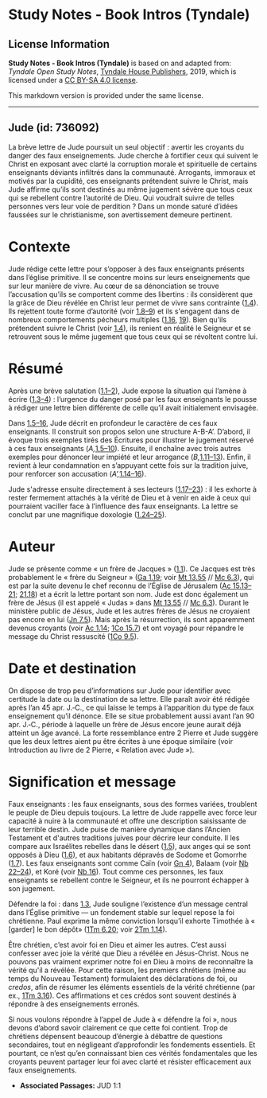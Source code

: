 # Study Notes - Book Intros (Tyndale)

## License Information

**Study Notes - Book Intros (Tyndale)** is based on and adapted from: _Tyndale Open Study Notes_, [Tyndale House Publishers](https://tyndaleopenresources.com/), 2019, which is licensed under a [CC BY-SA 4.0 license](https://creativecommons.org/licenses/by-sa/4.0/legalcode.en).

This markdown version is provided under the same license.



--------------------------------

## Jude (id: 736092)

La brève lettre de Jude poursuit un seul objectif : avertir les croyants du danger des faux enseignements. Jude cherche à fortifier ceux qui suivent le Christ en exposant avec clarté la corruption morale et spirituelle de certains enseignants déviants infiltrés dans la communauté. Arrogants, immoraux et motivés par la cupidité, ces enseignants prétendent suivre le Christ, mais Jude affirme qu’ils sont destinés au même jugement sévère que tous ceux qui se rebellent contre l’autorité de Dieu. Qui voudrait suivre de telles personnes vers leur voie de perdition ? Dans un monde saturé d’idées faussées sur le christianisme, son avertissement demeure pertinent.

Contexte
========

Jude rédige cette lettre pour s’opposer à des faux enseignants présents dans l’église primitive. Il se concentre moins sur leurs enseignements que sur leur manière de vivre. Au cœur de sa dénonciation se trouve l’accusation qu’ils se comportent comme des libertins : ils considèrent que la grâce de Dieu révélée en Christ leur permet de vivre sans contrainte ([1\.4](https://ref.ly/Jude1:4)). Ils rejettent toute forme d’autorité (voir [1\.8–9](https://ref.ly/Jude1:8-Jude1:9)) et ils s'engagent dans de nombreux comportements pécheurs multiples ([1\.16](https://ref.ly/Jude1:16), [19](https://ref.ly/Jude1:19)). Bien qu’ils prétendent suivre le Christ (voir [1\.4](https://ref.ly/Jude1:4)), ils renient en réalité le Seigneur et se retrouvent sous le même jugement que tous ceux qui se révoltent contre lui.

Résumé
======

Après une brève salutation ([1\.1–2](https://ref.ly/Jude1:1-Jude1:2)), Jude expose la situation qui l’amène à écrire ([1\.3–4](https://ref.ly/Jude1:3-Jude1:4)) : l’urgence du danger posé par les faux enseignants le pousse à rédiger une lettre bien différente de celle qu’il avait initialement envisagée.

Dans [1\.5–16](https://ref.ly/Jude1:5-Jude1:16), Jude décrit en profondeur le caractère de ces faux enseignants. Il construit son propos selon une structure A\-B\-A’. D’abord, il évoque trois exemples tirés des Écritures pour illustrer le jugement réservé à ces faux enseignants (*A,*[1\.5–10](https://ref.ly/Jude1:5-Jude1:10)). Ensuite, il enchaîne avec trois autres exemples pour dénoncer leur impiété et leur arrogance (*B,*[1\.11–13](https://ref.ly/Jude1:11-Jude1:13)). Enfin, il revient à leur condamnation en s’appuyant cette fois sur la tradition juive, pour renforcer son accusation (*A’,*[1\.14–16](https://ref.ly/Jude1:14-Jude1:16)).

Jude s'adresse ensuite directement à ses lecteurs ([1\.17–23](https://ref.ly/Jude1:17-Jude1:23)) : il les exhorte à rester fermement attachés à la vérité de Dieu et à venir en aide à ceux qui pourraient vaciller face à l’influence des faux enseignants. La lettre se conclut par une magnifique doxologie ([1\.24–25](https://ref.ly/Jude1:24-Jude1:25)).

Auteur
======

Jude se présente comme « un frère de Jacques » ([1\.1](https://ref.ly/Jude1:1)). Ce Jacques est très probablement le « frère du Seigneur » ([Ga 1\.19](https://ref.ly/Gal1:19); voir [Mt 13\.55](https://ref.ly/Matt13:55) // [Mc 6\.3](https://ref.ly/Mark6:3)), qui est par la suite devenu le chef reconnu de l’Église de Jérusalem ([Ac 15\.13–21](https://ref.ly/Acts15:13-Acts15:21); [21\.18](https://ref.ly/Acts21:18)) et a écrit la lettre portant son nom. Jude est donc également un frère de Jésus (il est appelé « Judas » dans [Mt 13\.55](https://ref.ly/Matt13:55) // [Mc 6\.3](https://ref.ly/Mark6:3)). Durant le ministère public de Jésus, Jude et les autres frères de Jésus ne croyaient pas encore en lui ([Jn 7\.5](https://ref.ly/John7:5)). Mais après la résurrection, ils sont apparemment devenus croyants (voir [Ac 1\.14](https://ref.ly/Acts1:14); [1Co 15\.7](https://ref.ly/1Cor15:7)) et ont voyagé pour répandre le message du Christ ressuscité ([1Co 9\.5](https://ref.ly/1Cor9:5)).

Date et destination
===================

On dispose de trop peu d’informations sur Jude pour identifier avec certitude la date ou la destination de sa lettre. Elle paraît avoir été rédigée après l’an 45 apr. J.‑C., ce qui laisse le temps à l’apparition du type de faux enseignement qu’il dénonce. Elle se situe probablement aussi avant l’an 90 apr. J.‑C., période à laquelle un frère de Jésus encore jeune aurait déjà atteint un âge avancé. La forte ressemblance entre 2 Pierre et Jude suggère que les deux lettres aient pu être écrites à une époque similaire (voir Introduction au livre de 2 Pierre, « Relation avec Jude »).

Signification et message
========================

Faux enseignants : les faux enseignants, sous des formes variées, troublent le peuple de Dieu depuis toujours. La lettre de Jude rappelle avec force leur capacité à nuire à la communauté et offre une description saisissante de leur terrible destin. Jude puise de manière dynamique dans l’Ancien Testament et d'autres traditions juives pour décrire leur conduite. Il les compare aux Israélites rebelles dans le désert ([1\.5](https://ref.ly/Jude1:5)), aux anges qui se sont opposés à Dieu ([1\.6](https://ref.ly/Jude1:6)), et aux habitants dépravés de Sodome et Gomorrhe ([1\.7](https://ref.ly/Jude1:7)). Les faux enseignants sont comme Caïn (voir [Gn 4](https://ref.ly/Gen4:1-Gen4:26)), Balaam (voir [Nb 22–24](https://ref.ly/Num22:1-Num24:25)), et Koré (voir [Nb 16](https://ref.ly/Num16:1-Num16:50)). Tout comme ces personnes, les faux enseignants se rebellent contre le Seigneur, et ils ne pourront échapper à son jugement.

Défendre la foi : dans [1\.3](https://ref.ly/Jude1:3), Jude souligne l’existence d’un message central dans l’Église primitive — un fondement stable sur lequel repose la foi chrétienne. Paul exprime la même conviction lorsqu’il exhorte Timothée à « \[garder] le bon dépôt» ([1Tm 6\.20](https://ref.ly/1Tim6:20); voir [2Tm 1\.14](https://ref.ly/2Tim1:14)).

Être chrétien, c’est avoir foi en Dieu et aimer les autres. C’est aussi confesser avec joie la vérité que Dieu a révélée en Jésus\-Christ. Nous ne pouvons pas vraiment exprimer notre foi en Dieu à moins de reconnaître la vérité qu'il a révélée. Pour cette raison, les premiers chrétiens (même au temps du Nouveau Testament) formulaient des déclarations de foi, ou *credos*, afin de résumer les éléments essentiels de la vérité chrétienne (par ex., [1Tm 3\.16](https://ref.ly/1Tim3:16)). Ces affirmations et ces crédos sont souvent destinés à répondre à des enseignements erronés.

Si nous voulons répondre à l’appel de Jude à « défendre la foi », nous devons d’abord savoir clairement ce que cette foi contient. Trop de chrétiens dépensent beaucoup d’énergie à débattre de questions secondaires, tout en négligeant d’approfondir les fondements essentiels. Et pourtant, ce n’est qu’en connaissant bien ces vérités fondamentales que les croyants peuvent partager leur foi avec clarté et résister efficacement aux faux enseignements.

* **Associated Passages:** JUD 1:1

